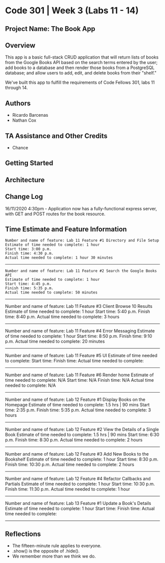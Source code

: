 # Code 301 | Week 3 (Labs 11 - 14)

## Project Name: The Book App

## Overview

This app is a basic full-stack CRUD application that will return lists of books from the Google Books API based on the search terms entered by the user; add books to a database and then render those books from a PostgreSQL database; and allow users to add, edit, and delete books from their "shelf."

We've built this app to fulfill the requirements of Code Fellows 301, labs 11 through 14. 

## Authors

- Ricardo Barcenas
- Nathan Cox

## TA Assistance and Other Credits

- Chance

## Getting Started
<!-- What are the steps that a user must take in order to build this app on their own machine and get it running? -->

## Architecture
<!-- Provide a detailed description of the application design. What technologies (languages, libraries, etc) you're using, and any other relevant design information. -->

## Change Log

16/11/2020 4:30pm - Application now has a fully-functional express server, with GET and POST routes for the book resource.

## Time Estimate and Feature Information

    Number and name of feature: Lab 11 Feature #1 Directory and File Setup
    Estimate of time needed to complete: 1 hour
    Start time: 3:00 p.m.
    Finish time: 4:30 p.m.
    Actual time needed to complete: 1 hour 30 minutes

---

    Number and name of feature: Lab 11 Feature #2 Search the Google Books API
    Estimate of time needed to complete: 1 hour
    Start time: 4:45 p.m.
    Finish time: 5:35 p.m.
    Actual time needed to complete: 50 minutes

---

Number and name of feature: Lab 11 Feature #3 Client Browse 10 Results
    Estimate of time needed to complete: 1 hour
    Start time: 5:40 p.m.
    Finish time: 8:40 p.m.
    Actual time needed to complete: 3 hours

---

Number and name of feature: Lab 11 Feature #4 Error Messaging
    Estimate of time needed to complete: 1 hour
    Start time: 8:50 p.m.
    Finish time: 9:10 p.m.
    Actual time needed to complete: 20 minutes

---

Number and name of feature: Lab 11 Feature #5 UI
    Estimate of time needed to complete: 
    Start time: 
    Finish time: 
    Actual time needed to complete: 

---

Number and name of feature: Lab 11 Feature #6 Render home
    Estimate of time needed to complete: N/A
    Start time: N/A
    Finish time: N/A
    Actual time needed to complete: N/A

---

Number and name of feature: Lab 12 Feature #1 Display Books on the Homepage
    Estimate of time needed to complete: 1.5 hrs | 90 mins
    Start time: 2:35 p.m.
    Finish time: 5:35 p.m.
    Actual time needed to complete: 3 hours

---

Number and name of feature: Lab 12 Feature #2 View the Details of a Single Book
    Estimate of time needed to complete: 1.5 hrs | 90 mins
    Start time: 6:30 p.m.
    Finish time: 8:30 p.m.
    Actual time needed to complete: 2 hours

---

Number and name of feature: Lab 12 Feature #3 Add New Books to the Bookshelf
    Estimate of time needed to complete: 1 hour
    Start time: 8:30 p.m.
    Finish time: 10:30 p.m.
    Actual time needed to complete: 2 hours

---

Number and name of feature: Lab 12 Feature #4 Refactor Callbacks and Partials
    Estimate of time needed to complete: 1 hour
    Start time: 10:30 p.m.
    Finish time: 11:30 p.m.
    Actual time needed to complete: 1 hour

---

Number and name of feature: Lab 13 Feature #1 Update a Book's Details
    Estimate of time needed to complete: 1 hour
    Start time: 
    Finish time: 
    Actual time needed to complete: 

---


## Reflections

- The fifteen-minute rule applies to everyone.
- .show() is the opposite of .hide().
- We remember more than we think we do.